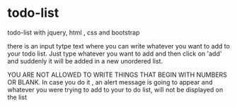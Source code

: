# todo-list
todo-list with jquery, html , css and bootstrap

there is an input tytpe text where you can write whatever you want to add to your todo list. Just type whatever you want to add and then click on
'add' and suddenly it will be added in a new unordered list.

YOU ARE NOT ALLOWED TO WRITE THINGS THAT BEGIN WITH NUMBERS OR BLANK. In case you do it , an alert message is going to appear and whatever you were trying to add to your to do list, will not be displayed on the list
